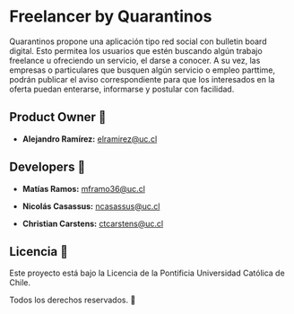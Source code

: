 # Freelancer by Quarantinos

Quarantinos propone una aplicación tipo red social con bulletin board digital. Esto permitea los usuarios que estén buscando algún trabajo freelance u ofreciendo un servicio, el darse a conocer. A su vez, las empresas o particulares que busquen algún servicio o empleo parttime, podrán publicar el aviso correspondiente para que los interesados en la oferta puedan enterarse, informarse y postular con facilidad.

## Product Owner :robot:

* **Alejandro Ramírez:** elramirez@uc.cl

## Developers :construction_worker:

* **Matías Ramos:** mframo36@uc.cl 

* **Nicolás Casassus:** ncasassus@uc.cl 

* **Christian Carstens:** ctcarstens@uc.cl 



## Licencia 📄

Este proyecto está bajo la Licencia de la Pontificia Universidad Católica de Chile.

Todos los derechos reservados. :pencil:
